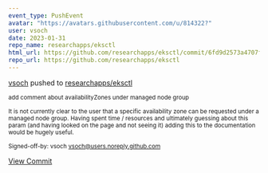 ```yaml
---
event_type: PushEvent
avatar: "https://avatars.githubusercontent.com/u/814322?"
user: vsoch
date: 2023-01-31
repo_name: researchapps/eksctl
html_url: https://github.com/researchapps/eksctl/commit/6fd9d2573a4707f48e22591cfcb8f255243a4454
repo_url: https://github.com/researchapps/eksctl
---
```


<a href='https://github.com/vsoch' target='_blank'>vsoch</a> pushed to <a href='https://github.com/researchapps/eksctl' target='_blank'>researchapps/eksctl</a>

<small>add comment about availabilityZones under managed node group

It is not currently clear to the user that a specific availability zone
can be requested under a managed node group. Having spent time / resources
and ultimately guessing about this param (and having looked on the page and
not seeing it) adding this to the documentation would be hugely useful.

Signed-off-by: vsoch <vsoch@users.noreply.github.com></small>

<a href='https://github.com/researchapps/eksctl/commit/6fd9d2573a4707f48e22591cfcb8f255243a4454' target='_blank'>View Commit</a>